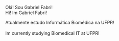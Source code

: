 Olá! Sou Gabriel Fabri!
<br/>
Hi! Im Gabriel Fabri!

Atualmente estudo Informática Biomédica na UFPR!  
<br/>
Im currently studying Biomedical IT at UFPR!
